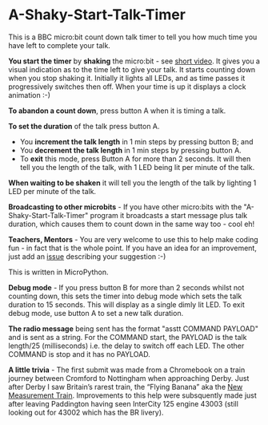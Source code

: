 # A-Shaky-Start-Talk-Timer

This is a BBC micro:bit count down talk timer to tell you how much time you have left to complete your talk. 

**You start the timer** by **shaking** the micro:bit - see [short video](https://github.com/bigeagleowl/A-Shaky-Start-Talk-Timer/releases/download/v0.9.3/short_intro.mp4). It gives you a visual indication as to the time left to give your talk. It starts counting down when you stop shaking it. Initially it lights all LEDs, and as time passes it progressively switches then off. When your time is up it displays a clock animation :-)  

**To abandon a count down**, press button A when it is timing a talk.

**To set the duration** of the talk press button A.
  * You **increment the talk length** in 1 min steps by pressing button B; and 
  * You **decrement the talk length** in 1 min steps by pressing button A. 
  * To **exit** this mode, press Button A for more than 2 seconds. It will then tell you the length of the talk, with 1 LED being lit per minute of the talk.

**When waiting to be shaken** it will tell you the length of the talk by lighting 1 LED per minute of the talk.

**Broadcasting to other microbits** - If you have other micro:bits with the "A-Shaky-Start-Talk-Timer" program it broadcasts a start message plus talk duration, which causes them to count down in the same way too - cool eh!

**Teachers, Mentors** - You are very welcome to use this to help make coding fun - in fact that is the whole point. If you have an idea for an improvement, just add an [issue](https://github.com/bigeagleowl/A-Shaky-Start-Talk-Timer/issues) describing your suggestion :-)  

This is written in MicroPython.

**Debug mode** - If you press button B for more than 2 seconds whilst not counting down, this sets the timer into debug mode which sets the talk duration to 15 seconds. This will display as a single dimly lit LED. To exit debug mode, use button A to set a new talk duration.

**The radio message** being sent has the format "asstt COMMAND PAYLOAD" and is sent as a string. For the COMMAND start, the PAYLOAD is the talk length/25 (milliseconds) i.e. the delay to switch off each LED. The other COMMAND is stop and it has no PAYLOAD.

**A little trivia** - The first submit was made from a Chromebook on a train journey between Cromford to Nottingham when approaching Derby. Just after Derby I saw Britain’s rarest train, the “Flying Banana” aka the [New Measurement Train](https://en.wikipedia.org/wiki/New_Measurement_Train). Improvements to this help were subsquently made just after leaving Paddington having seen InterCity 125 engine 43003 (still looking out for 43002 which has the BR livery).
